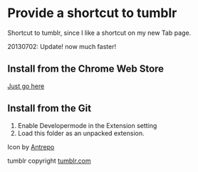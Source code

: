 Provide a shortcut to tumblr
======================================

Shortcut to tumblr, since I like a shortcut on my new Tab page.

20130702: Update! now much faster!

Install from the Chrome Web Store
---------------------------------

[Just go here](https://chrome.google.com/webstore/detail/giikciflnljhpomkphelpoiheghamifc)

Install from the Git
--------------------

  1. Enable Developermode in the Extension setting
  2. Load this folder as an unpacked extension.

Icon by [Antrepo](http://www.iconarchive.com/show/container-4-cargo-vans-icons-by-antrepo/Tumblr-Shipping-Box-icon.html)

tumblr copyright [tumblr.com](http://tumblr.com)
